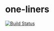 one-liners
==========
[![Build Status](https://travis-ci.org/AbeHaruhiko/one-liners.svg?branch=master)](https://travis-ci.org/AbeHaruhiko/one-liners)
